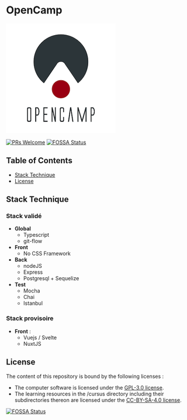 # OpenCamp

![Open Camp Logo](img/opencamp-logo-m.png)

 [![PRs Welcome](https://img.shields.io/badge/PRs-welcome-brightgreen.svg?style=flat-square)](http://makeapullrequest.com)  [![FOSSA Status](https://app.fossa.com/api/projects/git%2Bgithub.com%2FOpen-Camp%2FOpenCamp.svg?type=shield)](https://app.fossa.com/projects/git%2Bgithub.com%2FOpen-Camp%2FOpenCamp?ref=badge_shield)

## Table of Contents

-   [Stack Technique](#stack-technique)
-   [License](#license)

## Stack Technique

### Stack validé
-   **Global**
    -   Typescript
    -   git-flow
-   **Front**
    -   No CSS Framework
-   **Back**
    -   nodeJS
    -   Express
    -   Postgresql + Sequelize
-   **Test**
    -   Mocha
    -   Chai
    -   Istanbul
  
### Stack provisoire 
-   **Front** : 
    -   Vuejs / Svelte
    -   NuxtJS

## License

The content of this repository is bound by the following licenses :

* The computer software is licensed under the [GPL-3.0 license](https://github.com/Open-Camp/OpenCamp/blob/master/LICENSE).
* The learning resources in the /cursus directory including their subdirectories thereon are licensed under the [CC-BY-SA-4.0 license](https://creativecommons.org/licenses/by-sa/4.0/).


[![FOSSA Status](https://app.fossa.io/api/projects/git%2Bgithub.com%2FOpen-Camp%2FOpenCamp.svg?type=large)](https://app.fossa.io/projects/git%2Bgithub.com%2FOpen-Camp%2FOpenCamp?ref=badge_large)

